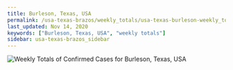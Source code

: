 ```yaml
---
title: Burleson, Texas, USA
permalink: /usa-texas-brazos/weekly_totals/usa-texas-burleson-weekly_totals.html
last_updated: Nov 14, 2020
keywords: ["Burleson, Texas, USA", "weekly totals"]
sidebar: usa-texas-brazos_sidebar
---
```


![Weekly Totals of Confirmed Cases for Burleson, Texas, USA](/covid_tracker/images/graphs/usa-texas-burleson-weekly_totals_graph.png)
